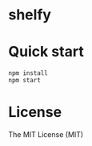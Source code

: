 shelfy
==============


# Quick start
```
npm install
npm start
```

# License

The MIT License (MIT)
